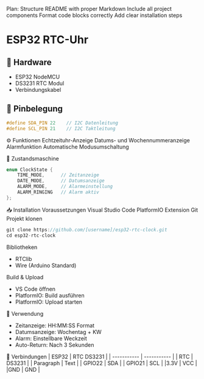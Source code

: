 Plan:
Structure README with proper Markdown
Include all project components
Format code blocks correctly
Add clear installation steps


# ESP32 RTC-Uhr

## 🔧 Hardware
* ESP32 NodeMCU
* DS3231 RTC Modul
* Verbindungskabel

## 📌 Pinbelegung
```cpp
#define SDA_PIN 22    // I2C Datenleitung
#define SCL_PIN 21    // I2C Taktleitung
```

⚙️ Funktionen
Echtzeituhr-Anzeige
Datums- und Wochennummeranzeige
Alarmfunktion
Automatische Modusumschaltung


🔄 Zustandsmaschine
```cpp
enum ClockState {
    TIME_MODE,      // Zeitanzeige
    DATE_MODE,      // Datumsanzeige
    ALARM_MODE,     // Alarmeinstellung
    ALARM_RINGING   // Alarm aktiv
};
```

📥 Installation
Voraussetzungen
Visual Studio Code
PlatformIO Extension
Git
Projekt klonen

```cpp
git clone https://github.com/[username]/esp32-rtc-clock.git
cd esp32-rtc-clock
```

Bibliotheken

- RTClib
- Wire (Arduino Standard)

Build & Upload
- VS Code öffnen
- PlatformIO: Build ausführen
- PlatformIO: Upload starten

🎯 Verwendung

- Zeitanzeige: HH:MM:SS Format
- Datumsanzeige: Wochentag + KW
- Alarm: Einstellbare Weckzeit
- Auto-Return: Nach 3 Sekunden

🔌 Verbindungen
| ESP32	      | RTC DS3231  |
| ----------- | ----------- |
| RTC         |  DS3231     |
| Paragraph   | Text        |
| GPIO22      | SDA         |
| GPIO21      | SCL         |
|3.3V	      | VCC         |
|GND	      | GND         |
	

	





